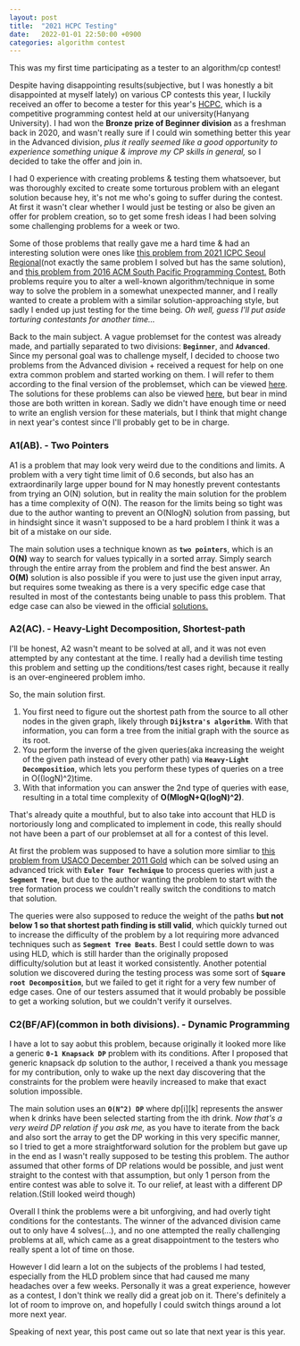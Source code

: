 ```yaml
---
layout: post
title:  "2021 HCPC Testing"
date:   2022-01-01 22:50:00 +0900
categories: algorithm contest
---
```


This was my first time participating as a tester to an algorithm/cp contest!

Despite having disappointing results(subjective, but I was honestly a bit disappointed at myself lately) on various CP contests this year, I luckily received an offer to become a tester for this year's [HCPC][hcpc], which is a competitive programming contest held at our university(Hanyang University). I had won the **Bronze prize of Beginner division** as a freshman back in 2020, and wasn't really sure if I could win something better this year in the Advanced division, *plus it really seemed like a good opportunity to experience something unique & improve my CP skills in general,* so I decided to take the offer and join in.

I had 0 experience with creating problems & testing them whatsoever, but was thoroughly excited to create some torturous problem with an elegant solution because hey, it's not me who's going to suffer during the contest. At first it wasn't clear whether I would just be testing or also be given an offer for problem creation, so to get some fresh ideas I had been solving some challenging problems for a week or two. 

Some of those problems that really gave me a hard time & had an interesting solution were ones like [this problem from 2021 ICPC Seoul Regional](https://www.acmicpc.net/problem/23576)(not exactly the same problem I solved but has the same solution), and [this problem from 2016 ACM South Pacific Programming Contest.](https://www.acmicpc.net/problem/15170) Both problems require you to alter a well-known algorithm/technique in some way to solve the problem in a somewhat unexpected manner, and I really wanted to create a problem with a similar solution-approaching style, but sadly I ended up just testing for the time being. *Oh well, guess I'll put aside torturing contestants for another time...*

Back to the main subject. A vague problemset for the contest was already made, and partially separated to two divisions: **`Beginner`**, and **`Advanced`**. Since my personal goal was to challenge myself, I decided to choose two problems from the Advanced division + received a request for help on one extra common problem and started working on them. I will refer to them according to the final version of the problemset, which can be viewed [here][problemset]. The solutions for these problems can also be viewed [here][solutions], but bear in mind those are both written in korean. Sadly we didn't have enough time or need to write an english version for these materials, but I think that might change in next year's contest since I'll probably get to be in charge.

### A1(AB). - Two Pointers  
A1 is a problem that may look very weird due to the conditions and limits. A problem with a very tight time limit of 0.6 seconds, but also has an extraordinarily large upper bound for N may honestly prevent contestants from trying an O(N) solution, but in reality the main solution for the problem has a time complexity of O(N). The reason for the limits being so tight was due to the author wanting to prevent an O(NlogN) solution from passing, but in hindsight since it wasn't supposed to be a hard problem I think it was a bit of a mistake on our side.

The main solution uses a technique known as **`two pointers`**, which is an **O(N)** way to search for values typically in a sorted array. Simply search through the entire array from the problem and find the best answer. An **O(M)** solution is also possible if you were to just use the given input array, but requires some tweaking as there is a very specific edge case that resulted in most of the contestants being unable to pass this problem. That edge case can also be viewed in the official [solutions.][solutions]



### A2(AC). - Heavy-Light Decomposition, Shortest-path
I'll be honest, A2 wasn't meant to be solved at all, and it was not even attempted by any contestant at the time. I really had a devilish time testing this problem and setting up the conditions/test cases right, because it really is an over-engineered problem imho.

So, the main solution first. 
1. You first need to figure out the shortest path from the source to all other nodes in the given graph, likely through **`Dijkstra's algorithm`**. With that information, you can form a tree from the initial graph with the source as its root.
2. You perform the inverse of the given queries(aka increasing the weight of the given path instead of every other path) via **`Heavy-Light Decomposition`**, which lets you perform these types of queries on a tree in O((logN)^2)time. 
3. With that information you can answer the 2nd type of queries with ease, resulting in a total time complexity of **O(MlogN+Q(logN)^2)**.

That's already quite a mouthful, but to also take into account that HLD is nortoriously long and complicated to implement in code, this really should not have been a part of our problemset at all for a contest of this level.

At first the problem was supposed to have a solution more simliar to [this problem from USACO December 2011 Gold](https://www.acmicpc.net/problem/5916) which can be solved using an advanced trick with **`Euler Tour Technique`** to process queries with just a **`Segment Tree`**, but due to the author wanting the problem to start with the tree formation process we couldn't really switch the conditions to match that solution. 

The queries were also supposed to reduce the weight of the paths **but not below 1 so that shortest path finding is still valid**, which quickly turned out to increase the difficulty of the problem by a lot requiring more advanced techniques such as **`Segment Tree Beats`**. Best I could settle down to was using HLD, which is still harder than the originally proposed difficulty/solution but at least it worked consistently. Another potential solution we discovered during the testing process was some sort of **`Square root Decomposition`**, but we failed to get it right for a very few number of edge cases. One of our testers assumed that it would probably be possible to get a working solution, but we couldn't verify it ourselves.



### C2(BF/AF)(common in both divisions). - Dynamic Programming
I have a lot to say aobut this problem, because originally it looked more like a generic **`0-1 Knapsack DP`** problem with its conditions. After I proposed that generic knapsack dp solution to the author, I received a thank you message for my contribution, only to wake up the next day discovering that the constraints for the problem were heavily increased to make that exact solution impossible.

The main solution uses an **`O(N^2) DP`** where dp[i][k] represents the answer when k drinks have been selected starting from the ith drink. *Now that's a very weird DP relation if you ask me,* as you have to iterate from the back and also sort the array to get the DP working in this very specific manner, so I tried to get a more straightforward solution for the problem but gave up in the end as I wasn't really supposed to be testing this problem. The author assumed that other forms of DP relations would be possible, and just went straight to the contest with that assumption, but only 1 person from the entire contest was able to solve it. To our relief, at least with a different DP relation.(Still looked weird though)


Overall I think the problems were a bit unforgiving, and had overly tight conditions for the contestants. The winner of the advanced division came out to only have 4 solves(...), and no one attempted the really challenging problems at all, which came as a great disappointment to the testers who really spent a lot of time on those.

However I did learn a lot on the subjects of the problems I had tested, especially from the HLD problem since that had caused me many headaches over a few weeks. Personally it was a great experience, however as a contest, I don't think we really did a great job on it. There's definitely a lot of room to improve on, and hopefully I could switch things around a lot more next year.

Speaking of next year, this post came out so late that next year is this year.

[hcpc]: https://hcpc.hanyang.ac.kr/
[problemset]: https://drive.google.com/drive/folders/155yXAzyI8ELo1w2i98aYfyQF7u5YWfJr
[solutions]: https://drive.google.com/file/d/1c_eZ5Qjt0OX20jnpY7BYR7Z_8JEDCiCQ/view
[hld]: https://cp-algorithms.com/graph/hld.html